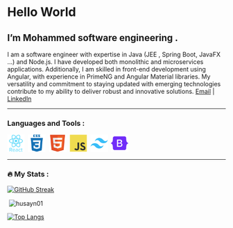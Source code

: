 # Hello World
## I’m Mohammed software engineering .
I am a software engineer with expertise in Java (JEE , Spring Boot, JavaFX ...) and Node.js. I have developed both monolithic and microservices applications. Additionally, I am skilled in front-end development using Angular, with experience in PrimeNG and Angular Material libraries. My versatility and commitment to staying updated with emerging technologies contribute to my ability to deliver robust and innovative solutions.
[Email](mohammedelbakkalielammari@gmail.com)  |
[LinkedIn](https://www.linkedin.com/in/mohammed-el-bakkali-el-ammari/)

---

### Languages and Tools :

<div>

  <img src="https://github.com/devicons/devicon/blob/master/icons/react/react-original-wordmark.svg" title="React" alt="React" width="40" height="40"/>&nbsp;
  <img src="https://github.com/devicons/devicon/blob/master/icons/css3/css3-plain-wordmark.svg"  title="CSS3" alt="CSS" width="40" height="40"/>&nbsp;
  <img src="https://github.com/devicons/devicon/blob/master/icons/html5/html5-original.svg" title="HTML5" alt="HTML" width="40" height="40"/>&nbsp;
  <img src="https://github.com/devicons/devicon/blob/master/icons/javascript/javascript-original.svg" title="JavaScript" alt="JavaScript" width="40" height="40"/>&nbsp;
  <img src="https://github.com/devicons/devicon/blob/master/icons/tailwindcss/tailwindcss-plain.svg" title="TailwindCss" alt="TailwindCss" width="40" height="40"/>&nbsp;
  <img src="https://github.com/devicons/devicon/blob/master/icons/bootstrap/bootstrap-plain.svg" title="Bootstrap" alt="NodeJS" width="40" height="40"/>&nbsp;
</div>

---

### :fire: My Stats :
[![GitHub Streak](http://github-readme-streak-stats.herokuapp.com?user=Husayn01)](https://git.io/streak-stats)

<p>&nbsp;<img align="center" src="https://github-readme-stats.vercel.app/api?username=husayn01&show_icons=true&locale=en" alt="husayn01" /></p>

[![Top Langs](https://github-readme-stats.vercel.app/api/top-langs/?username=Husayn01)](https://github.com/husayn01/github-readme-stats)
